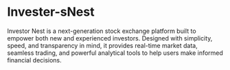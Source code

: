 # Invester-sNest
Investor Nest is a next-generation stock exchange platform built to empower both new and experienced investors. Designed with simplicity, speed, and transparency in mind, it provides real-time market data, seamless trading, and powerful analytical tools to help users make informed financial decisions.
